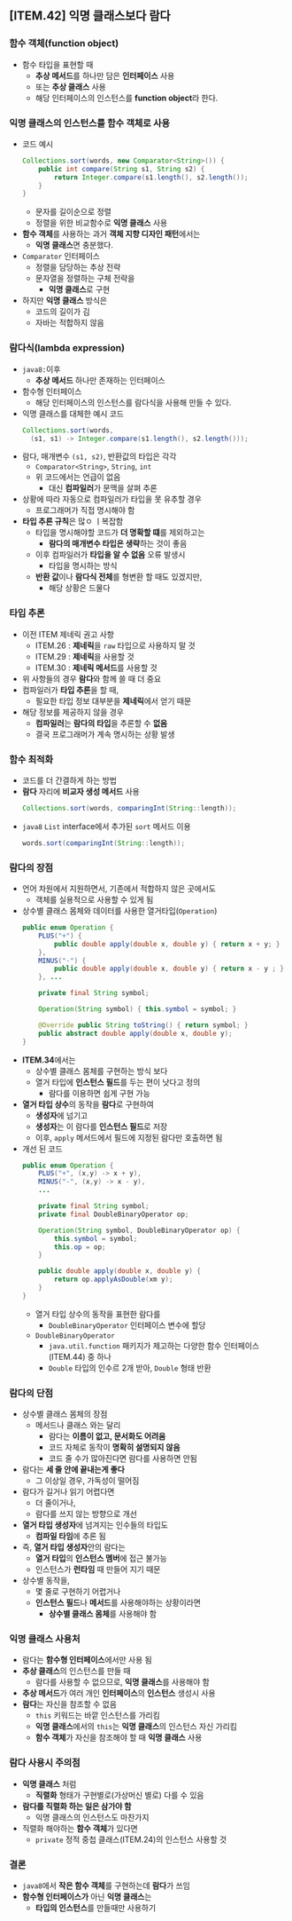 ## [ITEM.42] 익명 클래스보다 람다

### 함수 객체(function object)
- 함수 타입을 표현할 때
  - **추상 메서드**를 하나만 담은 **인터페이스** 사용
  - 또는 **추상 클래스** 사용
  - 해당 인터페이스의 인스턴스를 **function object**라 한다.

### 익명 클래스의 인스턴스를 함수 객체로 사용
- 코드 예시
  ```java
  Collections.sort(words, new Comparator<String>()) {
      public int compare(String s1, String s2) {
          return Integer.compare(s1.length(), s2.length());
      }
  }
  ```
  - 문자를 길이순으로 정렬
  - 정렬을 위한 비교함수로 **익명 클래스** 사용
- **함수 객체**를 사용하는 과거 **객체 지향 디자인 패턴**에서는
  - **익명 클래스**면 충분했다.
- `Comparator` 인터페이스
  - 정렬을 담당하는 추상 전략
  - 문자열을 정렬하는 구체 전략을
    - **익명 클래스**로 구현
- 하지만 **익명 클래스** 방식은
  - 코드의 길이가 김
  - 자바는 적합하지 않음

### 람다식(lambda expression)
- `java8:`이후
  - **추상 메서드** 하나만 존재하는 인터페이스
- 함수형 인터페이스
  - 해당 인터페이스의 인스턴스를 람다식을 사용해 만들 수 있다.
- 익명 클래스를 대체한 예시 코드
  ```java
  Collections.sort(words, 
    (s1, s1) -> Integer.compare(s1.length(), s2.length()));
  ```
- 람다, 매개변수 `(s1, s2)`, 반환값의 타입은 각각
  - `Comparator<String>`, `String`, `int`
  - 위 코드에서는 언급이 없음
    - 대신 **컴파일러**가 문맥을 살펴 추론
- 상황에 따라 자동으로 컴파일러가 타입을 못 유추할 경우
  - 프로그래머가 직접 명시해야 함
- **타입 추론 규칙**은 많ㅇ ㅣ복잡함
  - 타입을 명시해야할 코드가 **더 명확할 떄**를 제외하고는
    - **람다의 매개변수 타입은 생략**하는 것이 좋음
  - 이후 컴파일러가 **타입을 알 수 없음** 오류 발생시
    - 타입을 명시하는 방식
  - **반환 값**이나 **람다식 전체**를 형변환 할 때도 있겠지만,
    - 해당 상황은 드물다

### 타입 추론
- 이전 ITEM 제네릭 권고 사항
  - ITEM.26 : **제네릭**을 `raw` 타입으로 사용하지 말 것
  - ITEM.29 : **제네릭**을 사용할 것
  - ITEM.30 : **제네릭 메서드**를 사용할 것
- 위 사항들의 경우 **람다**와 함께 쓸 때 더 중요
- 컴파일러가 **타입 추론**을 할 때,
  - 필요한 타입 정보 대부분을 **제네릭**에서 얻기 때문
- 해당 정보를 제공하지 않을 경우
  - **컴파일러**는 **람다의 타입**을 추론할 수 **없음**
  - 결국 프로그래머가 계속 명시하는 상황 발생

### 함수 최적화
- 코드를 더 간결하게 하는 방법
- **람다** 자리에 **비교자 생성 메서드** 사용
  ```java
  Collections.sort(words, comparingInt(String::length));
  ```
- `java8` `List` interface에서 추가된 `sort` 메서드 이용
  ```java
  words.sort(comparingInt(String::length));
  ```

### 람다의 장점
- 언어 차원에서 지원하면서, 기존에서 적합하지 않은 곳에서도
  - 객체를 실용적으로 사용할 수 있게 됨
- 상수별 클래스 몸체와 데이터를 사용한 열거타입(`Operation`)
  ```java
  public enum Operation { 
      PLUS("+") {
          public double apply(double x, double y) { return x + y; }
      },
      MINUS("-") {
          public double apply(double x, double y) { return x - y ; }
      }, ...

      private final String symbol;

      Operation(String symbol) { this.symbol = symbol; }

      @Override public String toString() { return symbol; }
      public abstract double apply(double x, double y);
  }
  ```
- **ITEM.34**에서는
  - 상수별 클래스 몸체를 구현하는 방식 보다
  - 열거 타입에 **인스턴스 필드**를 두는 편이 낫다고 정의
    - 람다를 이용하면 쉽게 구현 가능
- **열거 타입 상수**의 동작을 **람다**로 구현하여
  - **생성자**에 넘기고
  - **생성자**는 이 람다를 **인스턴스 필드**로 저장
  - 이후, `apply` 메서드에서 필드에 지정된 람다만 호출하면 됨
- 개선 된 코드
  ```java
  public enum Operation {
      PLUS("+", (x,y) -> x + y),
      MINUS("-", (x,y) -> x - y),
      ...

      private final String symbol;
      private final DoubleBinaryOperator op;

      Operation(String symbol, DoubleBinaryOperator op) {
          this.symbol = symbol;
          this.op = op;
      }

      public double apply(double x, double y) {
          return op.applyAsDouble(xm y);
      }
  }
  ```
  - 열거 타입 상수의 동작을 표현한 람다를
    - `DoubleBinaryOperator` 인터페이스 변수에 할당
  - `DoubleBinaryOperator`
    - `java.util.function` 패키지가 제고하는 다양한 함수 인터페이스(ITEM.44) 중 하나
    - `Double` 타입의 인수르 2개 받아, `Double` 형태 반환

### 람다의 단점
- 상수별 클래스 몸체의 장점
  - 메서드나 클래스 와는 달리
    - 람다는 **이름이 없고, 문서화도 어려움**
    - 코드 자체로 동작이 **명확히 설명되지 않음**
    - 코드 줄 수가 많아진다면 람다를 사용하면 안됨
- 람다는 **세 줄 안에 끝내는게 좋다**
  - 그 이상일 경우, 가독성이 떨어짐
- 람다가 길거나 읽기 어렵다면
  - 더 줄이거나, 
  - 람다를 쓰지 않는 방향으로 개선
- **열거 타입 생성자**에 넘겨지는 인수들의 타입도
  - **컴파일 타임**에 추론 됨
- 즉, **열거 타입 생성자**안의 람다는
  - **열거 타입**의 **인스턴스 멤버**에 접근 불가능
  - 인스턴스가 **런타임** 때 만들어 지기 때문
- 상수별 동작을,
  - 몇 줄로 구현하기 어렵거나
  - **인스턴스 필드**나 **메서드**를 사용해야하는 상황이라면
    - **상수별 클래스 몸체**를 사용해야 함

### 익명 클래스 사용처
- 람다는 **함수형 인터페이스**에서만 사용 됨
- **추상 클래스**의 인스턴스를 만들 때
  - 람다를 사용할 수 없으므로, **익명 클래스**를 사용해야 함
- **추상 메서드**가 여러 개인 **인터페이스**의 **인스턴스** 생성시 사용
- **람다**는 자신을 참조할 수 없음
  - `this` 키워드는 바깥 인스턴스를 가리킴
  - **익명 클래스**에서의 `this`는 **익명 클래스**의 인스턴스 자신 가리킴
  - **함수 객체**가 자신을 참조해야 할 때 **익명 클래스** 사용

### 람다 사용시 주의점
- **익명 클래스** 처럼
  - **직렬화** 형태가 구현별로(가상머신 별로) 다를 수 있음
- **람다를 직렬화 하는 일은 삼가야 함**
  - 익명 클래스의 인스턴스도 마찬가지
- 직렬화 해야하는 **함수 객체**가 있다면
  - `private` 정적 중첩 클래스(ITEM.24)의 인스턴스 사용할 것

### 결론
- `java8`에서 **작은 함수 객체**를 구현하는데 **람다**가 쓰임
- **함수형 인터페이스가** 아닌 **익명 클래스**는
  - **타입의 인스턴스**를 만들때만 사용하기